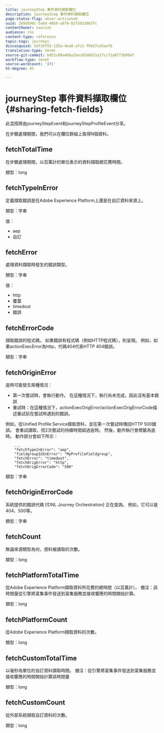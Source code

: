 ```yaml
---
title: journeyStep 事件資料擷取欄位
description: journeyStep 事件資料擷取欄位
page-status-flag: never-activated
uuid: 269d590c-5a6d-40b9-a879-02f5033863fc
contentOwner: sauviat
audience: rns
content-type: reference
topic-tags: journeys
discoiquuid: 5df34f55-135a-4ea8-afc2-f9427ce5ae7b
translation-type: tm+mt
source-git-commit: b852c08a488a1bec02b8b31a1fccf1a8773b99af
workflow-type: tm+mt
source-wordcount: '371'
ht-degree: 4%

---
```



# journeyStep 事件資料擷取欄位 {#sharing-fetch-fields}

此混搭將由journeyStepEvent和journeyStepProfileEvent分享。

在步驟處理期間，我們可以在欄位群組上取得N個資料。

## fetchTotalTime

在步驟處理期間，以百萬計的單位表示的資料擷取總花費時間。

類型：long

## fetchTypeInError

定義擷取錯誤是在Adobe Experience Platform上還是在自訂資料來源上。

類型：字串

值：
* aep
* 自訂

## fetchError

處理資料擷取時發生的錯誤類型。

類型：字串

值：
* http
* 覆蓋
* timedout
* 錯誤

## fetchErrorCode

擷取錯誤的程式碼。 如果錯誤有程式碼（例如HTTP程式碼），則呈現。 例如，如果actionExecError為http，代碼404代表HTTP 404錯誤。

類型：字串

## fetchOriginError

逾時可能發生兩種情況：

* 第一次嘗試時，會執行動作。 在這種情況下，執行尚未完成，因此沒有基本錯誤
* 重試時：在這種情況下，actionExecOrigError/actionExecOrigErrorCode描述重試前在嘗試時遇到的錯誤。

例如，從Unified Profile Service擷取資料，並在第一次嘗試時傳回HTTP 500錯誤。 會重試讀取，但2次嘗試的持續時間超過逾時。 然後，動作執行會標籤為逾時。 動作部分會如下所示：

```
    ...
    "fetchTypeInError": "aep",
    "fieldgroupIdInError": "MyProfileFieldgroup",
    "fetchError": "timedout",
    "fetchOrigError": "http",
    "fetchOrigErrorCode": "500"
```

類型：字串

## fetchOriginErrorCode

系統提供的錯誤代碼 [!DNL Journey Orchestration] 正在查詢。 例如，它可以是404、500等。

類型：字串

## fetchCount

無論來源類型為何，資料被讀取的次數。

類型：long

## fetchPlatformTotalTime

從Adobe Experience Platform擷取資料所花費的總時間（以百萬計）。 備注：該時間量從引擎將富集事件發送到富集服務並接收響應的時間開始計算。

類型：long

## fetchPlatformCount

從Adobe Experience Platform擷取資料的次數。

類型：long

## fetchCustomTotalTime

以毫秒為單位的自訂資料擷取時間。 備注：從引擎將富集事件發送到富集服務並接收響應的時間開始計算該時間量

類型：long

## fetchCustomCount

從外部系統擷取自訂資料的次數。

類型：long

